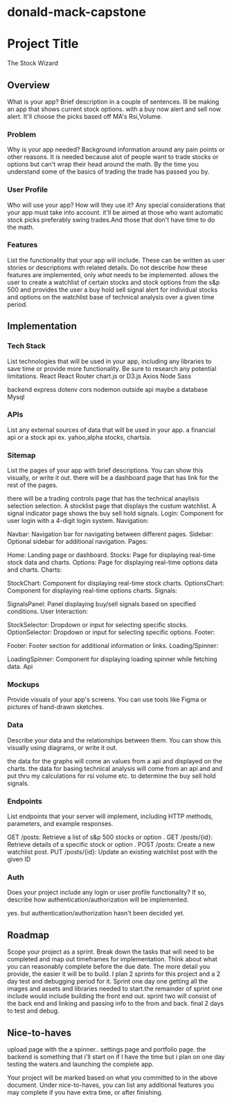 # donald-mack-capstone

# Project Title
The Stock Wizard
## Overview

What is your app? Brief description in a couple of sentences. Ill be making an app that shows current stock options. with a buy now alert and sell now alert. It'll choose the picks based off MA's Rsi,Volume.

### Problem

Why is your app needed? Background information around any pain points or other reasons. It is needed because alot of people want to trade stocks or options but can't wrap their head around the math. By the time you understand some of the basics of trading the trade has passed you by.

### User Profile

Who will use your app? How will they use it? Any special considerations that your app must take into account. it'll be aimed at those who want automatic stock picks preferably swing trades.And those that don't have time to do the math.

### Features

List the functionality that your app will include. These can be written as user stories or descriptions with related details. Do not describe _how_ these features are implemented, only _what_ needs to be implemented.
 allows the user to create a watchlist of certain stocks and stock options from the s&p 500 and provides the user a buy hold sell signal alert for individual stocks and options on the watchlist base of technical  analysis  over a given time period.

## Implementation

### Tech Stack

List technologies that will be used in your app, including any libraries to save time or provide more functionality. Be sure to research any potential limitations.
React
React Router
chart.js or D3.js
Axios
Node
Sass

backend 
 express
dotenv
cors
nodemon
outside api
maybe a database Mysql 


### APIs

List any external sources of data that will be used in your app. a financial api or a stock api ex. yahoo,alpha stocks, chartsia.

### Sitemap

List the pages of your app with brief descriptions. You can show this visually, or write it out. there will be a dashboard page that has link for the rest of the pages.

 there will be a trading controls page that has the technical anaylisis selection selection. A stocklist page that displays the custum watchlist. A signal indicator page shows the buy sell hold signals.
 Login: Component for user login with a 4-digit login system.
Navigation:

Navbar: Navigation bar for navigating between different pages.
Sidebar: Optional sidebar for additional navigation.
Pages:

Home: Landing page or dashboard.
Stocks: Page for displaying real-time stock data and charts.
Options: Page for displaying real-time options data and charts.
Charts:

StockChart: Component for displaying real-time stock charts.
OptionsChart: Component for displaying real-time options charts.
Signals:

SignalsPanel: Panel displaying buy/sell signals based on specified conditions.
User Interaction:

StockSelector: Dropdown or input for selecting specific stocks.
OptionSelector: Dropdown or input for selecting specific options.
Footer:

Footer: Footer section for additional information or links.
Loading/Spinner:

LoadingSpinner: Component for displaying loading spinner while fetching data.
 Api

### Mockups

Provide visuals of your app's screens. You can use tools like Figma or pictures of hand-drawn sketches.

### Data

Describe your data and the relationships between them. You can show this visually using diagrams, or write it out.

the data for the graphs will come an values from a api and displayed on the charts. the data for basing technical analysis will come from an api and and put thru my calculations for rsi volume etc. to determine the buy sell hold signals.

### Endpoints

List endpoints that your server will implement, including HTTP methods, parameters, and example responses. 


GET /posts: Retrieve a list of s&p 500 stocks or option .
GET /posts/{id}: Retrieve details of a specific stock or option .
POST /posts: Create a new watchlist post.
PUT /posts/{id}: Update an existing watchlist post with the given ID

### Auth

Does your project include any login or user profile functionality? If so, describe how authentication/authorization will be implemented.


yes. but authentication/authorization hasn't been decided yet.
## Roadmap

Scope your project as a sprint. Break down the tasks that will need to be completed and map out timeframes for implementation. Think about what you can reasonably complete before the due date. The more detail you provide, the easier it will be to build. I plan 2 sprints for this project and a 2 day test and debugging period for it. Sprint one day one getting all the images and assets and libraries needed to start.the remainder of sprint one include would include building the front end out. sprint two will consist of the back end and linking and passing info to the from and back. final 2 days to test and debug.

## Nice-to-haves
upload page with the a spinner.. settings page and portfolio page. the backend is something that i'll start on if I have the time but i plan on one day testing the waters and launching the complete app.

Your project will be marked based on what you committed to in the above document. Under nice-to-haves, you can list any additional features you may complete if you have extra time, or after finishing.
